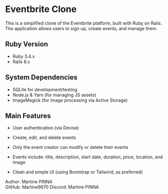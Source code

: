 # Eventbrite Clone

This is a simplified clone of the Eventbrite platform, built with Ruby on Rails.  
The application allows users to sign up, create events, and manage them.

## Ruby Version

- Ruby 3.4.x  
- Rails 8.x

## System Dependencies

- SQLite for development/testing  
- Node.js & Yarn (for managing JS assets)  
- ImageMagick (for image processing via Active Storage)

## Main Features

- User authentication (via Devise)

- Create, edit, and delete events

- Only the event creator can modify or delete their events

- Events include: title, description, start date, duration, price, location, and image

- Clean and simple UI (using Bootstrap or Tailwind, as preferred)

Author: Martine PINNA  
GitHub: Martine9670 
Discord: Martine PINNA
